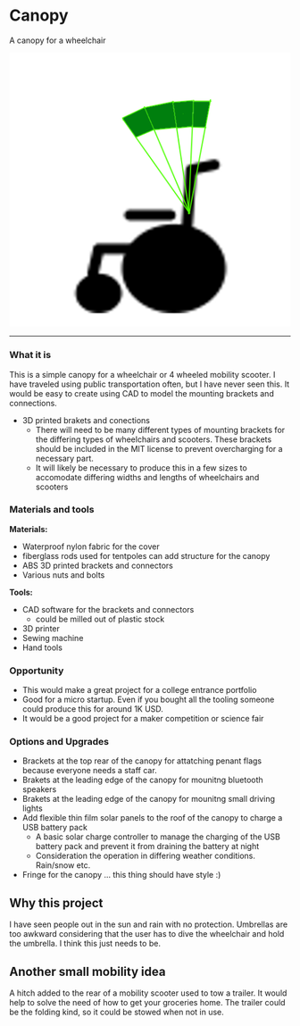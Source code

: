 # Canopy
A canopy for a wheelchair



![alt text](wheelchair_canopy-1.png)

***
### What it is
 This is a simple canopy for a wheelchair or 4 wheeled mobility scooter. I have traveled using public transportation often, but I have never seen this. It would be easy to create using CAD to model the mounting brackets and connections.

- 3D printed brakets and conections
    + There will need to be many different types of mounting brackets for the differing types of wheelchairs and scooters. These brackets should be included in the MIT license to prevent overcharging for a necessary part.  
    + It will likely be necessary to produce this in a few sizes to accomodate differing widths and lengths of wheelchairs and scooters

### Materials and tools 
__Materials:__
- Waterproof nylon fabric for the cover
- fiberglass rods used for tentpoles can add structure for the canopy
- ABS 3D printed brackets and connectors
- Various nuts and bolts

__Tools:__
- CAD software for the brackets and connectors 
    + could be milled out of plastic stock 
- 3D printer
- Sewing machine
- Hand tools

### Opportunity
- This would make a great project for a college entrance portfolio
- Good for a micro startup. Even if you bought all the tooling someone could produce this for around 1K USD.
- It would be a good project for a maker competition or science fair

### Options and Upgrades
- Brackets at the top rear of the canopy for attatching penant flags because everyone needs a staff car.
- Brakets at the leading edge of the canopy for mounitng bluetooth speakers
- Brakets at the leading edge of the canopy for mounitng small driving lights
- Add flexible thin film solar panels to the roof of the canopy to charge a USB battery pack
    + A basic solar charge controller to manage the charging of the USB battery pack and prevent it from draining the battery at night
    + Consideration the operation in differing weather conditions. Rain/snow etc.
- Fringe for the canopy ... this thing should have style :)

## Why this project
I have seen people out in the sun and rain with no protection. Umbrellas are too awkward considering that the user has to dive the wheelchair and hold the umbrella. I think this just needs to be.

## Another small mobility idea
A hitch added to the rear of a mobility scooter used to tow a trailer. It would help to solve the need of how to get your groceries home. The trailer could be the folding kind, so it could be stowed when not in use.
